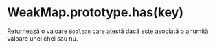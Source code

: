 # WeakMap.prototype.has(key)

Returnează o valoare `Boolean` care atestă dacă este asociată o anumită valoare unei chei sau nu.
